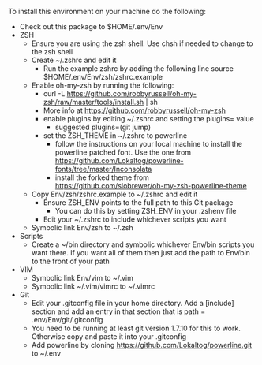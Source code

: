 To install this environment on your machine do the following:
* Check out this package to $HOME/.env/Env
* ZSH
    * Ensure you are using the zsh shell. Use chsh if needed to change to the zsh shell
    * Create ~/.zshrc and edit it
        * Run the example zshrc by adding the following line source $HOME/.env/Env/zsh/zshrc.example
    * Enable oh-my-zsh by running the following:
        * curl -L https://github.com/robbyrussell/oh-my-zsh/raw/master/tools/install.sh | sh
        * More info at https://github.com/robbyrussell/oh-my-zsh
        * enable plugins by editing ~/.zshrc and setting the plugins= value
            * suggested plugins=(git jump)
        * set the ZSH_THEME in ~/.zshrc to powerline
            * follow the instructions on your local machine to install the powerline patched font.  Use the one from https://github.com/Lokaltog/powerline-fonts/tree/master/Inconsolata
            * install the forked theme from https://github.com/slobrewer/oh-my-zsh-powerline-theme
    * Copy Env/zsh/zshrc.example to ~/.zshrc and edit it
        * Ensure ZSH_ENV points to the full path to this Git package
            * You can do this by setting ZSH_ENV in your .zshenv file
        * Edit your ~/.zshrc to include whichever scripts you want
    * Symbolic link Env/zsh to ~/.zsh
* Scripts
    * Create a ~/bin directory and symbolic whichever Env/bin scripts you want there.  If you want all of them then just add the path to Env/bin to the front of your path
* VIM
    * Symbolic link Env/vim to ~/.vim
    * Symbolic link ~/.vim/vimrc to ~/.vimrc
* Git
    * Edit your .gitconfig file in your home directory.  Add a [include] section and add an entry in that section that is path = .env/Env/git/.gitconfig
    * You need to be running at least git version 1.7.10 for this to work. Otherwise copy and paste it into your .gitconfig
    * Add powerline by cloning https://github.com/Lokaltog/powerline.git to ~/.env
